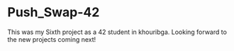# Push_Swap-42

This was my Sixth project as a 42 student in khouribga. Looking forward to the new projects coming next! 
